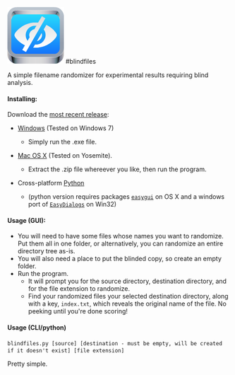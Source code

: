![blindfiles][icon]
#blindfiles

A simple filename randomizer for experimental results requiring blind analysis.

#### Installing:

Download the [most recent release]:
* [Windows][win32] (Tested on Windows 7)
  - Simply run the .exe file.

* [Mac OS X][osx] (Tested on Yosemite).
  - Extract the .zip file whereever you like, then run the program.

* Cross-platform [Python]  
  - (python version requires packages [`easygui`][easygui] on OS X and a windows port of [`EasyDialogs`][easydialogs] on Win32)

#### Usage (GUI):
* You will need to have some files whose names you want to randomize. Put them all in one folder, or alternatively, you can randomize an entire directory tree as-is.
* You will also need a place to put the blinded copy, so create an empty folder.
* Run the program.
  * It will prompt you for the source directory, destination directory, and for the file extension to randomize.
  * Find your randomized files your selected destination directory, along with a key, `index.txt`, which reveals the original name of the file. No peeking until you're done scoring!

#### Usage (CLI/python)
```
blindfiles.py [source] [destination - must be empty, will be created if it doesn't exist] [file extension]
```
Pretty simple.

[icon]: blindfiles.png
[most recent release]: https://github.com/jil24/blindfiles/releases

[osx]: https://github.com/jil24/blindfiles/releases/download/v0.1.0/blindfiles_osx_yosemite.zip
[win32]: https://github.com/jil24/blindfiles/releases/download/v0.1.0/blindfiles_win32.exe
[Python]: blindfiles.py?raw=True
[easygui]: http://easygui.sourceforge.net/
[easydialogs]: http://www.averdevelopment.com/python/EasyDialogs.html
